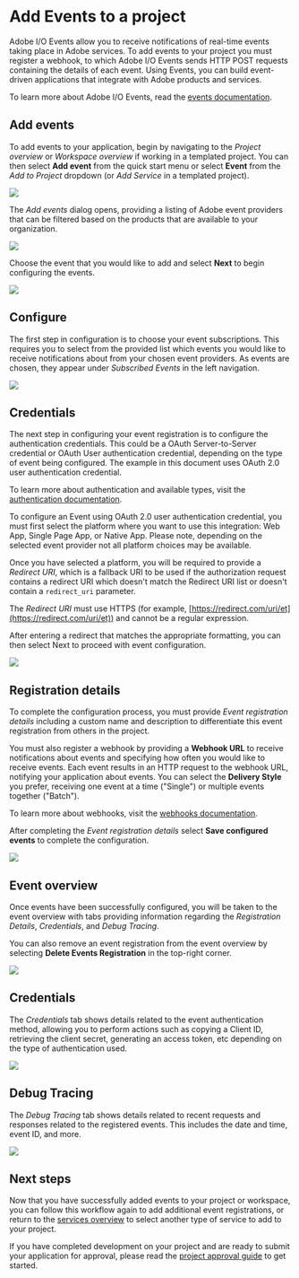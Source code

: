 # Add Events to a project

Adobe I/O Events allow you to receive notifications of real-time events taking place in Adobe services. To add events to your project you must register a webhook, to which Adobe I/O Events sends HTTP POST requests containing the details of each event. Using Events, you can build event-driven applications that integrate with Adobe products and services.

To learn more about Adobe I/O Events, read the [events documentation](https://www.adobe.com/go/devs_events).

## Add events

To add events to your application, begin by navigating to the *Project overview* or *Workspace overview* if working in a templated project. You can then select **Add event** from the quick start menu or select **Event** from the *Add to Project* dropdown (or *Add Service* in a templated project).

![](../../images/events-get-started.png)

The *Add events* dialog opens, providing a listing of Adobe event providers that can be filtered based on the products that are available to your organization.

![](../../images/events-add.png)

Choose the event that you would like to add and select **Next** to begin configuring the events.

![](../../images/events-add-select.png)

## Configure

The first step in configuration is to choose your event subscriptions. This requires you to select from the provided list which events you would like to receive notifications about from your chosen event providers. As events are chosen, they appear under *Subscribed Events* in the left navigation.

![](../../images/events-configure.png)

## Credentials

The next step in configuring your event registration is to configure the authentication credentials. This could be a OAuth Server-to-Server credential or OAuth User authentication credential, depending on the type of event being configured. The example in this document uses OAuth 2.0 user authentication credential.

<InlineAlert slots="text"/>

To learn more about authentication and available types, visit the [authentication documentation](../authentication/index.md).

To configure an Event using OAuth 2.0 user authentication credential, you must first select the platform where you want to use this integration: Web App, Single Page App, or Native App. Please note, depending on the selected event provider not all platform choices may be available. 

Once you have selected a platform, you will be required to provide a *Redirect URI*, which is a fallback URI to be used if the authorization request contains a redirect URI which doesn't match the Redirect URI list or doesn't contain a `redirect_uri` parameter.

<InlineAlert slots="text"/>

The *Redirect URI* must use HTTPS (for example, [https://redirect.com/uri/et](https://redirect.com/uri/et)) and cannot be a regular expression.

After entering a redirect that matches the appropriate formatting, you can then select Next to proceed with event configuration.

![](../../images/events-configure-auth.png)

## Registration details

To complete the configuration process, you must provide *Event registration details* including a custom name and description to differentiate this event registration from others in the project.

You must also register a webhook by providing a **Webhook URL** to receive notifications about events and specifying how often you would like to receive events. Each event results in an HTTP request to the webhook URL, notifying your application about events. You can select the **Delivery Style** you prefer, receiving one event at a time ("Single") or multiple events together ("Batch").

To learn more about webhooks, visit the [webhooks documentation](https://www.adobe.com/go/devs_webhooks).

After completing the *Event registration details* select **Save configured events** to complete the configuration.

![](../../images/events-configure-registration.png)

## Event overview

Once events have been successfully configured, you will be taken to the event overview with tabs providing information regarding the *Registration Details*, *Credentials*, and *Debug Tracing*.

You can also remove an event registration from the event overview by selecting **Delete Events Registration** in the top-right corner.

![](../../images/events-registration-details.png)

## Credentials

The *Credentials* tab shows details related to the event authentication method, allowing you to perform actions such as copying a Client ID, retrieving the client secret, generating an access token, etc depending on the type of authentication used. 

![](../../images/events-credentials.png)

## Debug Tracing

The *Debug Tracing* tab shows details related to recent requests and responses related to the registered events. This includes the date and time, event ID, and more.

![](../../images/events-debug-tracing.png)

## Next steps

Now that you have successfully added events to your project or workspace, you can follow this workflow again to add additional event registrations, or return to the [services overview](index.md) to select another type of service to add to your project.

If you have completed development on your project and are ready to submit your application for approval, please read the [project approval guide](../projects/approval.md) to get started.